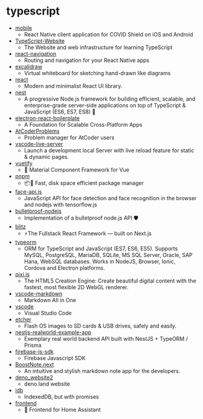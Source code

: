 # typescript
- [mobile](https://github.com/CovidShield/mobile)
  - React Native client application for COVID Shield on iOS and Android
- [TypeScript-Website](https://github.com/microsoft/TypeScript-Website)
  - The Website and web infrastructure for learning TypeScript
- [react-navigation](https://github.com/react-navigation/react-navigation)
  - Routing and navigation for your React Native apps
- [excalidraw](https://github.com/excalidraw/excalidraw)
  - Virtual whiteboard for sketching hand-drawn like diagrams
- [react](https://github.com/zeit-ui/react)
  - Modern and minimalist React UI library.
- [nest](https://github.com/nestjs/nest)
  - A progressive Node.js framework for building efficient, scalable, and enterprise-grade server-side applications on top of TypeScript & JavaScript (ES6, ES7, ES8) 🚀
- [electron-react-boilerplate](https://github.com/electron-react-boilerplate/electron-react-boilerplate)
  - A Foundation for Scalable Cross-Platform Apps
- [AtCoderProblems](https://github.com/kenkoooo/AtCoderProblems)
  - Problem manager for AtCoder users
- [vscode-live-server](https://github.com/ritwickdey/vscode-live-server)
  - Launch a development local Server with live reload feature for static & dynamic pages.
- [vuetify](https://github.com/vuetifyjs/vuetify)
  - 🐉 Material Component Framework for Vue
- [pnpm](https://github.com/pnpm/pnpm)
  - 📦🚀 Fast, disk space efficient package manager
- [face-api.js](https://github.com/justadudewhohacks/face-api.js)
  - JavaScript API for face detection and face recognition in the browser and nodejs with tensorflow.js
- [bulletproof-nodejs](https://github.com/santiq/bulletproof-nodejs)
  - Implementation of a bulletproof node.js API 🛡️
- [blitz](https://github.com/blitz-js/blitz)
  - ⚡️The Fullstack React Framework — built on Next.js
- [typeorm](https://github.com/typeorm/typeorm)
  - ORM for TypeScript and JavaScript (ES7, ES6, ES5). Supports MySQL, PostgreSQL, MariaDB, SQLite, MS SQL Server, Oracle, SAP Hana, WebSQL databases. Works in NodeJS, Browser, Ionic, Cordova and Electron platforms.
- [pixi.js](https://github.com/pixijs/pixi.js)
  - The HTML5 Creation Engine: Create beautiful digital content with the fastest, most flexible 2D WebGL renderer.
- [vscode-markdown](https://github.com/yzhang-gh/vscode-markdown)
  - Markdown All in One
- [vscode](https://github.com/microsoft/vscode)
  - Visual Studio Code
- [etcher](https://github.com/balena-io/etcher)
  - Flash OS images to SD cards & USB drives, safely and easily.
- [nestjs-realworld-example-app](https://github.com/lujakob/nestjs-realworld-example-app)
  - Exemplary real world backend API built with NestJS + TypeORM / Prisma
- [firebase-js-sdk](https://github.com/firebase/firebase-js-sdk)
  - Firebase Javascript SDK
- [BoostNote.next](https://github.com/BoostIO/BoostNote.next)
  - An intuitive and stylish markdown note app for the developers.
- [deno_website2](https://github.com/denoland/deno_website2)
  - deno.land website
- [idb](https://github.com/jakearchibald/idb)
  - IndexedDB, but with promises
- [frontend](https://github.com/home-assistant/frontend)
  - 🍭 Frontend for Home Assistant

